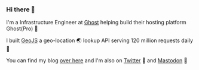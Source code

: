 ### Hi there 👋

I'm a Infrastructure Engineer at [Ghost](https://ghost.org/) helping build their hosting platform Ghost(Pro) 👻

I built [GeoJS](https://geojs.io/) a geo-location 🌏 lookup API serving 120 million requests daily 🚀

You can find my blog [over here](https://jloh.co) and I'm also on [Twitter](https://jloh.co/l/twitter) 🦉 and <a rel="me" href="https://sysadmin.run/@jloh">Mastodon</a> 🐘

<!--
**jloh/jloh** is a ✨ _special_ ✨ repository because its `README.md` (this file) appears on your GitHub profile.

Here are some ideas to get you started:

- 🔭 I’m currently working on ...
- 🌱 I’m currently learning ...
- 👯 I’m looking to collaborate on ...
- 🤔 I’m looking for help with ...
- 💬 Ask me about ...
- 📫 How to reach me: ...
- 😄 Pronouns: ...
- ⚡ Fun fact: ...
-->
